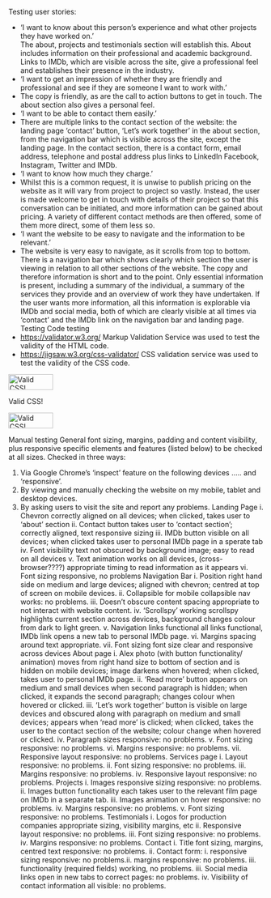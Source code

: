 Testing user stories:
-	‘I want to know about this person’s experience and what other projects they have worked on.’<br>
The about, projects and testimonials section will establish this. About includes information on their professional and academic background. Links to IMDb, which are visible across the site, give a professional feel and establishes their presence in the industry.
-	‘I want to get an impression of whether they are friendly and professional and see if they are someone I want to work with.’
-	The copy is friendly, as are the call to action buttons to get in touch. The about section also gives a personal feel.
-	‘I want to be able to contact them easily.’
-	There are multiple links to the contact section of the website: the landing page ‘contact’ button, ‘Let’s work together’ in the about section, from the navigation bar which is visible across the site, except the landing page. In the contact section, there is a contact form, email address, telephone and postal address plus links to LinkedIn Facebook, Instagram, Twitter and IMDb.
-	‘I want to know how much they charge.’
-	Whilst this is a common request, it is unwise to publish pricing on the website as it will vary from project to project so vastly. Instead, the user is made welcome to get in touch with details of their project so that this conversation can be initiated, and more information can be gained about pricing. A variety of different contact methods are then offered, some of them more direct, some of them less so.
-	‘I want the website to be easy to navigate and the information to be relevant.’
-	The website is very easy to navigate, as it scrolls from top to bottom. There is a navigation bar which shows clearly which section the user is viewing in relation to all other sections of the website. The copy and therefore information is short and to the point. Only essential information is present, including a summary of the individual, a summary of the services they provide and an overview of work they have undertaken. If the user wants more information, all this information is explorable via IMDb and social media, both of which are clearly visible at all times via ‘contact’ and the IMDb link on the navigation bar and landing page.
Testing
Code testing
-	https://validator.w3.org/ Markup Validation Service was used to test the validity of the HTML code.
-	https://jigsaw.w3.org/css-validator/ CSS validation service was used to test the validity of the CSS code.
<p>
    <a href="http://jigsaw.w3.org/css-validator/check/referer">
        <img style="border:0;width:88px;height:31px"
            src="http://jigsaw.w3.org/css-validator/images/vcss"
            alt="Valid CSS!" />
    </a>
</p>
            
Valid CSS!
<p>
<a href="http://jigsaw.w3.org/css-validator/check/referer">
    <img style="border:0;width:88px;height:31px"
        src="http://jigsaw.w3.org/css-validator/images/vcss-blue"
        alt="Valid CSS!" />
    </a>
</p>

Manual testing
General font sizing, margins, padding and content visibility, plus responsive specific elements and features  (listed below) to be checked at all sizes. Checked in three ways:
1.	Via Google Chrome’s ‘inspect’ feature on the following devices ….. and ‘responsive’.
2.	By viewing and manually checking the website on my mobile, tablet and desktop devices.
3.	By asking users to visit the site and report any problems.
Landing Page
i.	Chevron correctly aligned on all devices; when clicked, takes user to ‘about’ section
ii.	Contact button takes user to ‘contact section’; correctly aligned, text responsive sizing
iii.	IMDb button visible on all devices; when clicked takes user to personal IMDb page in a sperate tab
iv.	Font visibility text not obscured by background image; easy to read on all devices
v.	Text animation works on all devices, (cross-browser????) appropriate timing to read information as it appears
vi.	Font sizing responsive, no problems
Navigation Bar
i.	Position right hand side on medium and large devices; aligned with chevron; centred at top of screen on mobile devices.
ii.	Collapsible for mobile collapsible nav works: no problems.
iii.	Doesn’t obscure content spacing appropriate to not interact with website content.
iv.	‘Scrollspy’ working scrollspy highlights current section across devices, background changes colour from dark to light green.
v.	Navigation links functional all links functional, IMDb link opens a new tab to personal IMDb page.
vi.	Margins spacing around text appropriate.
vii.	Font sizing font size clear and responsive across devices
About page
i.	Alex photo (with button functionality/ animation) moves from right hand size to bottom of section and is hidden on mobile devices; image darkens when hovered; when clicked, takes user to personal IMDb page.
ii.	‘Read more’ button appears on medium and small devices when second paragraph is hidden; when clicked, it expands the second paragraph; changes colour when hovered or clicked.
iii.	‘Let’s work together’ button is visible on large devices and obscured along with paragraph on medium and small devices; appears when ‘read more’ is clicked; when clicked, takes the user to the contact section of the website; colour change when hovered or clicked.
iv.	Paragraph sizes responsive: no problems.
v.	Font sizing responsive: no problems.
vi.	Margins responsive: no problems.
vii.	Responsive layout responsive: no problems.
Services page
i.	Layout responsive: no problems.
ii.	Font sizing responsive: no problems.
iii.	Margins responsive: no problems.
iv.	Responsive layout responsive: no problems.
Projects
i.	Images responsive sizing responsive: no problems.
ii.	Images button functionality each takes user to the relevant film page on IMDb in a separate tab.
iii.	Images animation on hover responsive: no problems.
iv.	Margins responsive: no problems.
v.	Font sizing responsive: no problems.
Testimonials
i.	Logos for production companies appropriate sizing, visibility margins, etc
ii.	Responsive layout responsive: no problems.
iii.	Font sizing responsive: no problems.
iv.	Margins responsive: no problems.
Contact
i.	Title font sizing, margins, centred text responsive: no problems.
ii.	Contact form: i. responsive sizing responsive: no problems.ii. margins responsive: no problems. iii. functionality (required fields) working, no problems.
iii.	Social media links open in new tabs to correct pages: no problems.
iv.	Visibility of contact information all visible: no problems.
